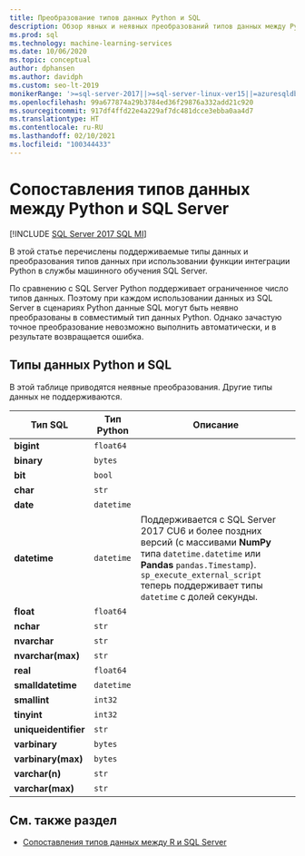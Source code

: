 ```yaml
---
title: Преобразование типов данных Python и SQL
description: Обзор явных и неявных преобразований типов данных между Python и SQL Server в решениях для обработки и анализа данных и машинного обучения.
ms.prod: sql
ms.technology: machine-learning-services
ms.date: 10/06/2020
ms.topic: conceptual
author: dphansen
ms.author: davidph
ms.custom: seo-lt-2019
monikerRange: '>=sql-server-2017||>=sql-server-linux-ver15||=azuresqldb-mi-current'
ms.openlocfilehash: 99a677874a29b3784ed36f29876a332add21c920
ms.sourcegitcommit: 917df4ffd22e4a229af7dc481dcce3ebba0aa4d7
ms.translationtype: HT
ms.contentlocale: ru-RU
ms.lasthandoff: 02/10/2021
ms.locfileid: "100344433"
---
```

# <a name="data-type-mappings-between-python-and-sql-server"></a>Сопоставления типов данных между Python и SQL Server
[!INCLUDE [SQL Server 2017 SQL MI](../../includes/applies-to-version/sqlserver2017-asdbmi.md)]

В этой статье перечислены поддерживаемые типы данных и преобразования типов данных при использовании функции интеграции Python в службы машинного обучения SQL Server.

По сравнению с SQL Server Python поддерживает ограниченное число типов данных. Поэтому при каждом использовании данных из SQL Server в сценариях Python данные SQL могут быть неявно преобразованы в совместимый тип данных Python. Однако зачастую точное преобразование невозможно выполнить автоматически, и в результате возвращается ошибка.

## <a name="python-and-sql-data-types"></a>Типы данных Python и SQL

В этой таблице приводятся неявные преобразования. Другие типы данных не поддерживаются.

| Тип SQL             | Тип Python | Описание |
|----------------------|-------------|-------------|
| **bigint**           | `float64`   |
| **binary**           | `bytes`     |
| **bit**              | `bool`      |
| **char**             | `str`       |
| **date**             | `datetime`  |
| **datetime**         |`datetime`   | Поддерживается с SQL Server 2017 CU6 и более поздних версий (с массивами **NumPy** типа `datetime.datetime` или **Pandas** `pandas.Timestamp`). `sp_execute_external_script` теперь поддерживает типы `datetime` с долей секунды.|
| **float**            | `float64`   |
| **nchar**            | `str`       |
| **nvarchar**         | `str`       |
| **nvarchar(max)**    | `str`       |
| **real**             | `float64`   |
| **smalldatetime**    | `datetime`  |
| **smallint**         | `int32`     |
| **tinyint**          | `int32`     |
| **uniqueidentifier** | `str`       |
| **varbinary**        | `bytes`     |
| **varbinary(max)**   | `bytes`     |
| **varchar(n)**       | `str`       |
| **varchar(max)**     | `str`       |

## <a name="see-also"></a>См. также раздел

+ [Сопоставления типов данных между R и SQL Server](../r/r-libraries-and-data-types.md)
